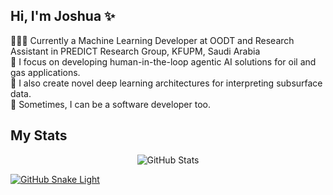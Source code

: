 ## Hi, I'm Joshua ✨

👨🏻‍💻 Currently a Machine Learning Developer at OODT and Research Assistant in PREDICT Research Group, KFUPM, Saudi Arabia <br>
🤖 I focus on developing human-in-the-loop agentic AI solutions for oil and gas applications.<br>
🚀 I also create novel deep learning architectures for interpreting subsurface data.<br>
🫣 Sometimes, I can be a software developer too.<br>

 ## My Stats
<p align="center">
  <img alt="GitHub Stats" src="https://github-readme-stats.vercel.app/api?username=joshua-atolagbe&count_private=true&show_icons=true&theme=omni&hide_rank=true&PAT_1">
</p>

<a href="https://github.com/joshua-atolagbe#gh-light-mode-only" align="center">
  <img alt="GitHub Snake Light" src="https://github.com/joshua-atolagbe/joshua-atolagbe/raw/snake/github-contribution-grid-snake.svg#gh-light-mode-only" />
</a>
